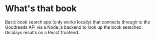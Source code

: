 # What's that book

Basic book search app (only works locally) that connects through to the Goodreads API via a Node.js backend to look up the book searched. Displays results on a React frontend. 

